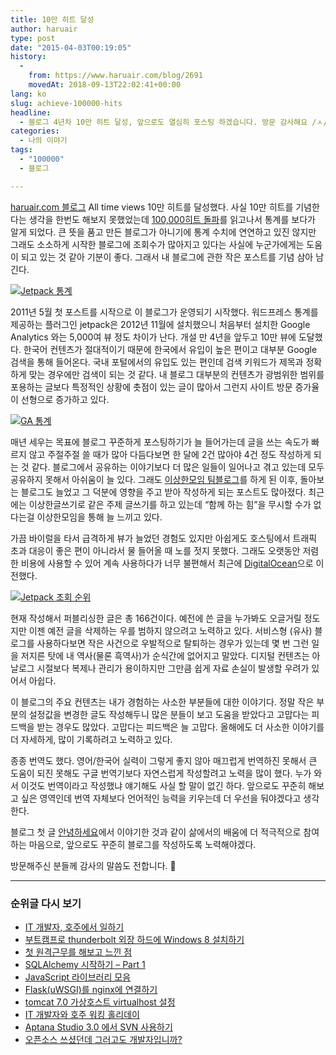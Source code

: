 ```yaml
---
title: 10만 히트 달성
author: haruair
type: post
date: "2015-04-03T00:19:05"
history:
  - 
    from: https://www.haruair.com/blog/2691
    movedAt: 2018-09-13T22:02:41+00:00
lang: ko
slug: achieve-100000-hits
headline:
  - 블로그 4년차 10만 히트 달성, 앞으로도 열심히 포스팅 하겠습니다. 방문 감사해요 /ㅅ/
categories:
  - 나의 이야기
tags:
  - "100000"
  - 블로그

---
```

[haruair.com 블로그][1] All time views 10만 히트를 달성했다. 사실 10만 히트를 기념한다는 생각을 한번도 해보지 못했었는데 [100,000히트 돌파][2]를 읽고나서 통계를 보다가 알게 되었다. 큰 뜻을 품고 만든 블로그가 아니기에 통계 수치에 연연하고 있진 않지만 그래도 소소하게 시작한 블로그에 조회수가 많아지고 있다는 사실에 누군가에게는 도움이 되고 있는 것 같아 기분이 좋다. 그래서 내 블로그에 관한 작은 포스트를 기념 삼아 남긴다.

<a href="http://www.flickr.com/photos/90112078@N08/16394268923" target="_blank" title="Jetpack 통계"><img src="https://farm8.staticflickr.com/7592/16394268923_0302014b46_b.jpg?w=660&#038;ssl=1" alt="Jetpack 통계" class="aligncenter" data-recalc-dims="1" /></a>

2011년 5월 첫 포스트를 시작으로 이 블로그가 운영되기 시작했다. 워드프레스 통계를 제공하는 플러그인 jetpack은 2012년 11월에 설치했으니 처음부터 설치한 Google Analytics 와는 5,000여 뷰 정도 차이가 난다. 개설 만 4년을 앞두고 10만 뷰에 도달했다. 한국어 컨텐츠가 절대적이기 때문에 한국에서 유입이 높은 편이고 대부분 Google 검색을 통해 들어온다. 국내 포털에서의 유입도 있는 편인데 검색 키워드가 제목과 정확하게 맞는 경우에만 검색이 되는 것 같다. 내 블로그 대부분의 컨텐츠가 광범위한 범위를 포용하는 글보다 특정적인 상황에 촛점이 있는 글이 많아서 그런지 사이트 방문 증가율이 선형으로 증가하고 있다.

<a href="http://www.flickr.com/photos/90112078@N08/16828181349" target="_blank" title="GA 통계"><img src="https://farm9.staticflickr.com/8747/16828181349_188734ea14_b.jpg?w=660&#038;ssl=1" alt="GA 통계" class="aligncenter" data-recalc-dims="1" /></a>

매년 세우는 목표에 블로그 꾸준하게 포스팅하기가 늘 들어가는데 글을 쓰는 속도가 빠르지 않고 주절주절 쓸 때가 많아 다듬다보면 한 달에 2건 많아야 4건 정도 작성하게 되는 것 같다. 블로그에서 공유하는 이야기보다 더 많은 일들이 일어나고 겪고 있는데 모두 공유하지 못해서 아쉬움이 늘 있다. 그래도 [이상한모임 팀블로그][3]를 하게 된 이후, 돌아보는 블로그도 늘었고 그 덕분에 영향을 주고 받아 작성하게 되는 포스트도 많아졌다. 최근에는 이상한글쓰기로 같은 주제 글쓰기를 하고 있는데 &#8220;함께 하는 힘&#8221;을 무시할 수가 없다는걸 이상한모임을 통해 늘 느끼고 있다.

가끔 바이럴을 타서 급격하게 뷰가 늘었던 경험도 있지만 아쉽게도 호스팅에서 트래픽 초과 대응이 좋은 편이 아니라서 물 들어올 때 노를 젓지 못했다. 그래도 오랫동안 저렴한 비용에 사용할 수 있어 계속 사용하다가 너무 불편해서 최근에 [DigitalOcean][4]으로 이전했다.

<a href="http://www.flickr.com/photos/90112078@N08/16988434586" target="_blank" title="Jetpack 조회 순위"><img src="https://farm8.staticflickr.com/7601/16988434586_ef7125660f_o.png?w=660&#038;ssl=1" alt="Jetpack 조회 순위" class="aligncenter" data-recalc-dims="1" /></a>

현재 작성해서 퍼블리싱한 글은 총 166건이다. 예전에 쓴 글을 누가봐도 오글거릴 정도지만 이젠 예전 글을 삭제하는 우를 범하지 않으려고 노력하고 있다. 서비스형 (유사) 블로그를 사용하다보면 작은 사건으로 우발적으로 탈퇴하는 경우가 있는데 몇 번 그런 일을 저지른 탓에 내 역사(물론 흑역사)가 순식간에 없어지고 말았다. 디지털 컨텐츠는 아날로그 시절보다 복제나 관리가 용이하지만 그만큼 쉽게 자료 손실이 발생할 우려가 있어서 아쉽다.

이 블로그의 주요 컨텐츠는 내가 경험하는 사소한 부분들에 대한 이야기다. 정말 작은 부분의 설정값을 변경한 글도 작성해두니 많은 분들이 보고 도움을 받았다고 고맙다는 피드백을 받는 경우도 많았다. 고맙다는 피드백은 늘 고맙다. 올해에도 더 사소한 이야기를 더 자세하게, 많이 기록하려고 노력하고 있다.

종종 번역도 했다. 영어/한국어 실력이 그렇게 좋지 않아 매끄럽게 번역하진 못해서 큰 도움이 되진 못해도 구글 번역기보다 자연스럽게 작성할려고 노력을 많이 했다. 누가 와서 이것도 번역이라고 작성했냐 얘기해도 사실 할 말이 없긴 하다. 앞으로도 꾸준히 해보고 싶은 영역인데 번역 자체보다 언어적인 능력을 키우는데 더 우선을 둬야겠다고 생각한다.

블로그 첫 글 [안녕하세요][5]에서 이야기한 것과 같이 삶에서의 배움에 더 적극적으로 참여하는 마음으로, 앞으로도 꾸준히 블로그를 작성하도록 노력해야겠다.

방문해주신 분들께 감사의 말씀도 전합니다. 🙂

* * *

### 순위글 다시 보기

  * [IT 개발자, 호주에서 일하기][6]
  * [부트캠프로 thunderbolt 외장 하드에 Windows 8 설치하기][7]
  * [첫 원격근무를 해보고 느낀 점][8]
  * [SQLAlchemy 시작하기 – Part 1][9]
  * [JavaScript 라이브러리 모음][10]
  * [Flask(uWSGI)를 nginx에 연결하기][11]
  * [tomcat 7.0 가상호스트 virtualhost 설정][12]
  * [IT 개발자와 호주 워킹 홀리데이][13]
  * [Aptana Studio 3.0 에서 SVN 사용하기][14]
  * [오픈소스 쓰셨던데 그러고도 개발자입니까?][15]

 [1]: http://haruair.com/
 [2]: http://www.dev-diary.com/archives/3773
 [3]: http://we.weirdmeetup.com
 [4]: https://www.digitalocean.com/?refcode=2eda23c4a7c4
 [5]: http://haruair.com/blog/711
 [6]: http://haruair.com/blog/2637
 [7]: http://haruair.com/blog/1938
 [8]: http://haruair.com/blog/2511
 [9]: http://haruair.com/blog/1682
 [10]: http://haruair.com/javascript-%eb%9d%bc%ec%9d%b4%eb%b8%8c%eb%9f%ac%eb%a6%ac-%eb%aa%a8%ec%9d%8c
 [11]: http://haruair.com/blog/1900
 [12]: http://haruair.com/blog/1021
 [13]: http://haruair.com/blog/1446
 [14]: http://haruair.com/blog/857
 [15]: http://haruair.com/blog/774